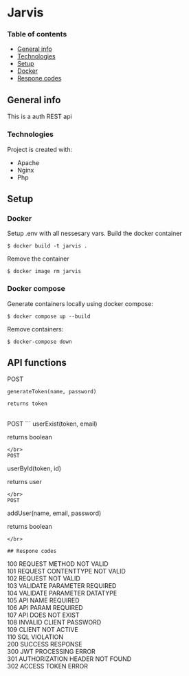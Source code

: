 # Jarvis

### Table of contents

*   [General info](#general-info)
*   [Technologies](#technologies)
*   [Setup](#setup)
*   [Docker](#docker)
*   [Respone codes](#respone-codes)

## General info

This is a auth REST api

### Technologies

Project is created with:

*	Apache
*	Nginx
*	Php

## Setup

### Docker

Setup .env with all nessesary vars.
Build the docker container

```
$ docker build -t jarvis .
```

Remove the container

```
$ docker image rm jarvis
```
### Docker compose

Generate containers locally using docker compose:

```
$ docker compose up --build
```

Remove containers:

```
$ docker-compose down
```

## API functions
POST
```
generateToken(name, password)

returns token
```
</br>
POST
```
userExist(token, email)

returns boolean
```
</br>
POST
```
userById(token, id)

returns user
```
</br>
POST
```
addUser(name, email, password)

returns boolean
```
</br>

## Respone codes
```
100 REQUEST METHOD NOT VALID
</br>
101 REQUEST CONTENTTYPE NOT VALID
</br>
102 REQUEST NOT VALID
</br>
103 VALIDATE PARAMETER REQUIRED
</br>
104 VALIDATE PARAMETER DATATYPE
</br>
105 API NAME REQUIRED
</br>
106 API PARAM REQUIRED
</br>
107 API DOES NOT EXIST
</br>
108 INVALID CLIENT PASSWORD
</br>
109 CLIENT NOT ACTIVE
</br>
110 SQL VIOLATION
</br>
200 SUCCESS RESPONSE
</br>
300 JWT PROCESSING ERROR
</br>
301 AUTHORIZATION HEADER NOT FOUND
</br>
302 ACCESS TOKEN ERROR
</br>
```